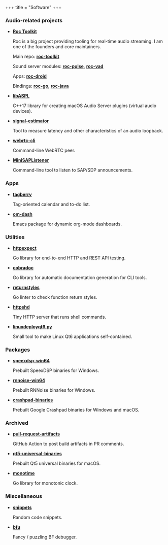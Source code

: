 +++
title = "Software"
+++

### Audio-related projects

* [**Roc Toolkit**](https://github.com/roc-streaming)

    Roc is a big project providing tooling for real-time audio streaming. I am one of the founders and core maintainers.

    Main repo: [**roc-toolkit**](https://github.com/roc-streaming/roc-toolkit)

    Sound server modules: [**roc-pulse**](https://github.com/roc-streaming/roc-pulse), [**roc-vad**](https://github.com/roc-streaming/roc-vad)

    Apps: [**roc-droid**](https://github.com/roc-streaming/roc-droid)

    Bindings: [**roc-go**](https://github.com/roc-streaming/roc-go), [**roc-java**](https://github.com/roc-streaming/roc-java)

* [**libASPL**](https://github.com/gavv/libASPL)

    C++17 library for creating macOS Audio Server plugins (virtual audio devices).

* [**signal-estimator**](https://github.com/gavv/signal-estimator)

    Tool to measure latency and other characteristics of an audio loopback.

* [**webrtc-cli**](https://github.com/gavv/webrtc-cli)

    Command-line WebRTC peer.

* [**MiniSAPListener**](https://github.com/gavv/MiniSAPListener)

    Command-line tool to listen to SAP/SDP announcements.

### Apps

* [**tagberry**](https://github.com/gavv/tagberry)

    Tag-oriented calendar and to-do list.

* [**om-dash**](https://github.com/gavv/om-dash)

    Emacs package for dynamic org-mode dashboards.

### Utilities

* [**httpexpect**](https://github.com/gavv/httpexpect)

    Go library for end-to-end HTTP and REST API testing.

* [**cobradoc**](https://github.com/gavv/cobradoc)

    Go library for automatic documentation generation for CLI tools.

* [**returnstyles**](https://github.com/gavv/returnstyles)

    Go linter to check function return styles.

* [**httpshd**](https://github.com/gavv/httpshd)

    Tiny HTTP server that runs shell commands.

* [**linuxdeployqt6.py**](https://github.com/gavv/linuxdeployqt6.py)

    Small tool to make Linux Qt6 applications self-contained.

### Packages

* [**speexdsp-win64**](https://github.com/gavv/speexdsp-win64)

    Prebuilt SpeexDSP binaries for Windows.

* [**rnnoise-win64**](https://github.com/gavv/rnnoise-win64)

    Prebuilt RNNoise binaries for Windows.

* [**crashpad-binaries**](https://github.com/gavv/crashpad-binaries)

    Prebuilt Google Crashpad binaries for Windows and macOS.

### Archived

* [**pull-request-artifacts**](https://github.com/gavv/pull-request-artifacts)

    GitHub Action to post build artifacts in PR comments.

* [**qt5-universal-binaries**](https://github.com/gavv/qt5-universal-binaries)

    Prebuilt Qt5 universal binaries for macOS.

* [**monotime**](https://github.com/gavv/monotime)

    Go library for monotonic clock.

### Miscellaneous

* [**snippets**](https://github.com/gavv/snippets)

    Random code snippets.

* [**bfu**](https://github.com/gavv/bfu)

    Fancy / puzzling BF debugger.
